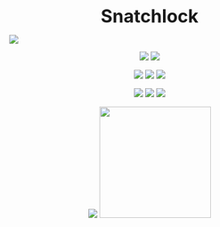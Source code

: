 <p align="center"><strong><span style="font-size:32px">Snatchlock</span></strong></p>


<img src="https://github.com/user-attachments/assets/aecd194a-f6f7-4117-aa13-73155020b5d5" align="center"/>



<p align="center">
  
  <img src="https://github.com/user-attachments/assets/8c8b62ff-5280-47ec-a5ec-a781462309fd" />
  <img src="https://github.com/user-attachments/assets/9e393e57-e272-43f3-9c6f-48d1db1f4fb3" />
</p>
<p align="center">
  <img src="https://github.com/user-attachments/assets/e336ab5f-929f-4faa-bd7e-39b5bbfb582e"  />
  <img src="https://github.com/user-attachments/assets/c5acb742-3c86-4ef8-98c2-9bbddd15e253"  />
  <img src="https://github.com/user-attachments/assets/e51b983a-cb6f-4964-8fff-97cdc3277529"  />
</p>
<p align="center">
  <img src="https://github.com/user-attachments/assets/916b5775-ec48-410d-8804-76d21e49457e"  />
  <img src="https://github.com/user-attachments/assets/4134f55f-03f0-4a0d-abd7-753a184460d6"  />
  <img src="https://github.com/user-attachments/assets/65d04060-57a6-4ae0-9f3a-391f95c7d714"  />
</p>
<p align="center">
  <img src="https://github.com/user-attachments/assets/d8bb23a9-815b-4713-97ee-6d2468ae71cd"  />
  <img src="https://github.com/user-attachments/assets/12d12a7c-264e-4962-9d63-a41fbba35701"  height=200/>
</p>

